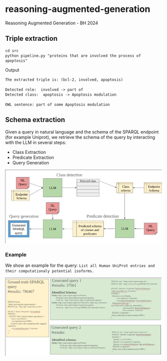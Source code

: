 # reasoning-augmented-generation

Reasoning Augmented Generation - BH 2024


## Triple extraction
```
cd src
python pipeline.py "proteins that are involved the process of apoptosis"
```
Output

```
The extracted triple is: (bcl-2, involved, apoptosis)

Detected role:  involved -> part of
Detected class:  apoptosis -> Apoptosis modulation

OWL sentence: part of some Apoptosis modulation
```

## Schema extraction

Given a query in natural language and the schema of the SPARQL endpoint (for example Uniprot), we retrieve the schema of the query by interacting with the LLM in several steps:

* Class Extraction
* Predicate Extraction
* Query Generation


![Workflow](extra/workflow_bh.jpg)


### Example

We show an example for the query: `List all Human UniProt entries and their computationaly potential isoforms.`

![Example](extra/example_bh.jpg)

